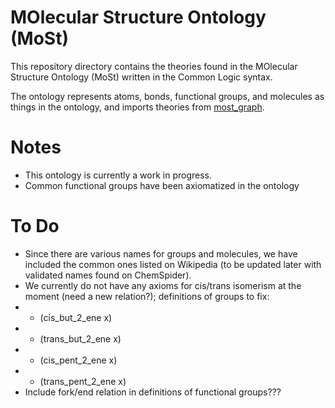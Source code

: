# MOlecular Structure Ontology (MoSt)

This repository directory contains the theories found in the MOlecular Structure Ontology (MoSt) written in the Common Logic syntax.

The ontology represents atoms, bonds, functional groups, and molecules as things in the ontology, and imports theories from [most_graph](../blob/master/ontologies/molecular_graph).

Notes
================================================
- This ontology is currently a work in progress.
- Common functional groups have been axiomatized in the ontology

To Do
================================================
- Since there are various names for groups and molecules, we have included the common ones listed on Wikipedia (to be updated later with validated names found on ChemSpider).
- We currently do not have any axioms for cis/trans isomerism at the moment (need a new relation?); definitions of groups to fix:
- - (cis_but_2_ene x)
- - (trans_but_2_ene x)
- - (cis_pent_2_ene x)
- - (trans_pent_2_ene x)
- Include fork/end relation in definitions of functional groups???
